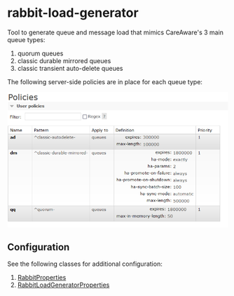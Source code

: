 # rabbit-load-generator

Tool to generate queue and message load that mimics CareAware's 3 main queue types:

1. quorum queues
1. classic durable mirrored queues
1. classic transient auto-delete queues

The following server-side policies are in place for each queue type:

![Queue Policies](policies.PNG)

## Configuration

See the following classes for additional configuration:

1. [RabbitProperties](https://docs.spring.io/spring-boot/docs/current/api/org/springframework/boot/autoconfigure/amqp/RabbitProperties.html)
2. [RabbitLoadGeneratorProperties](src/main/java/com/cerner/test/RabbitLoadGeneratorProperties.java)